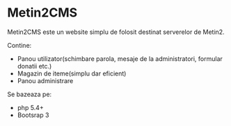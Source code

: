 Metin2CMS
=============
Metin2CMS este un website simplu de folosit destinat serverelor de Metin2.

Contine: 
  - Panou utilizator(schimbare parola, mesaje de la administratori, formular donatii etc.)
  - Magazin de iteme(simplu dar eficient)
  - Panou administrare

Se bazeaza pe:
  - php 5.4+
  - Bootsrap 3
  
